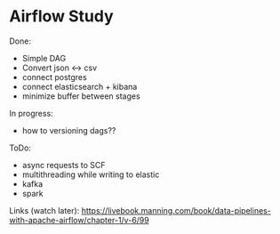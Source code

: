# Airflow Study
Done:
+ Simple DAG
+ Convert json <-> csv
+ connect postgres
+ connect elasticsearch + kibana
+ minimize buffer between stages

In progress:
- how to versioning dags??

ToDo:
- async requests to SCF
- multithreading while writing to elastic
- kafka
- spark

Links (watch later):
https://livebook.manning.com/book/data-pipelines-with-apache-airflow/chapter-1/v-6/99
